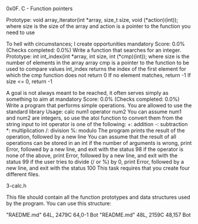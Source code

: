 0x0F. C - Function pointers


Prototype: void array_iterator(int *array, size_t size, void (*action)(int)); where size is the size of the array and action is a pointer to the function you need to use

To hell with circumstances; I create opportunities mandatory Score: 0.0% (Checks completed: 0.0%) Write a function that searches for an integer.
Prototype: int int_index(int *array, int size, int (*cmp)(int)); where size is the number of elements in the array array cmp is a pointer to the function to be used to compare values int_index returns the index of the first element for which the cmp function does not return 0 If no element matches, return -1 If size <= 0, return -1

A goal is not always meant to be reached, it often serves simply as something to aim at mandatory Score: 0.0% (Checks completed: 0.0%) Write a program that performs simple operations.
You are allowed to use the standard library Usage: calc num1 operator num2 You can assume num1 and num2 are integers, so use the atoi function to convert them from the string input to int operator is one of the following: +: addition -: subtraction *: multiplication /: division %: modulo The program prints the result of the operation, followed by a new line You can assume that the result of all operations can be stored in an int if the number of arguments is wrong, print Error, followed by a new line, and exit with the status 98 if the operator is none of the above, print Error, followed by a new line, and exit with the status 99 if the user tries to divide (/ or %) by 0, print Error, followed by a new line, and exit with the status 100 This task requires that you create four different files.

3-calc.h

This file should contain all the function prototypes and data structures used by the program. You can use this structure:

"RAEDME.md" 64L, 2479C 64,0-1 Bot "README.md" 48L, 2159C 48,157 Bot



